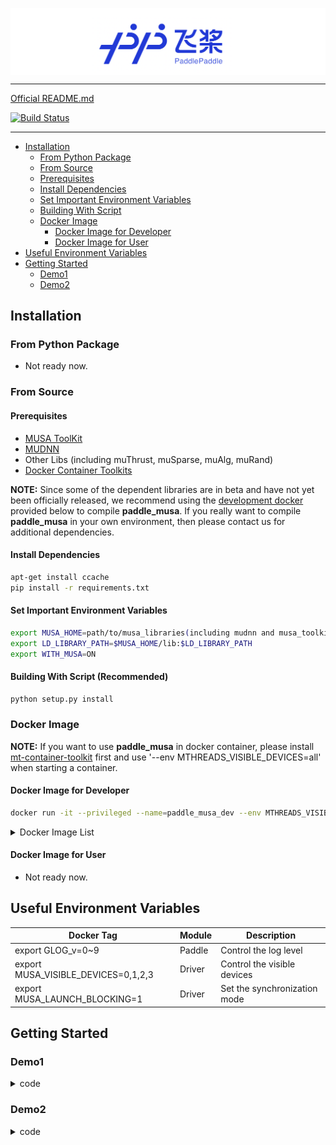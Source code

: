 <p align="center">
<img align="center" src="doc/imgs/logo.png", width=1600>
<p>

--------------------------------------------------------------------------------

[Official README.md](./README_official.md)

[![Build Status](https://jenkins-aidev.mthreads.com/buildStatus/icon?job=paddle_musa%2Fmain)](https://jenkins-aidev.mthreads.com/job/paddle_musa/job/develop/)

--------------------------------------------------------------------------------

<!-- toc -->

- [Installation](#installation)
  - [From Python Package](#from-python-package)
  - [From Source](#from-source)
  - [Prerequisites](#prerequisites)
  - [Install Dependencies](#install-dependencies)
  - [Set Important Environment Variables](#set-important-environment-variables)
  - [Building With Script](#building-with-script-recommended)
  - [Docker Image](#docker-image)
    - [Docker Image for Developer](#docker-image-for-developer)
    - [Docker Image for User](#docker-image-for-user)
- [Useful Environment Variables](#useful-environment-variables)
- [Getting Started](#getting-started)
  - [Demo1](#demo1)
  - [Demo2](#demo2)

<!-- tocstop -->

## Installation

### From Python Package
- Not ready now.

### From Source

#### Prerequisites
- [MUSA ToolKit](https://github.mthreads.com/mthreads/musa_toolkit)
- [MUDNN](https://github.mthreads.com/mthreads/muDNN)
- Other Libs (including muThrust, muSparse, muAlg, muRand)
- [Docker Container Toolkits](https://mcconline.mthreads.com/software)

**NOTE:** Since some of the dependent libraries are in beta and have not yet been officially released, we recommend using the [development docker](#docker-image-for-developer) provided below to compile **paddle_musa**. If you really want to compile **paddle_musa** in your own environment, then please contact us for additional dependencies.

#### Install Dependencies

```bash
apt-get install ccache
pip install -r requirements.txt
```

#### Set Important Environment Variables
```bash
export MUSA_HOME=path/to/musa_libraries(including mudnn and musa_toolkits) # defalut value is /usr/local/musa/
export LD_LIBRARY_PATH=$MUSA_HOME/lib:$LD_LIBRARY_PATH
export WITH_MUSA=ON
```

#### Building With Script (Recommended)
```bash
python setup.py install
```

### Docker Image

**NOTE:** If you want to use **paddle_musa** in docker container, please install [mt-container-toolkit](https://mcconline.mthreads.com/software/1?id=1) first and use '--env MTHREADS_VISIBLE_DEVICES=all' when starting a container.

#### Docker Image for Developer
```bash
docker run -it --privileged --name=paddle_musa_dev --env MTHREADS_VISIBLE_DEVICES=all --network=host --shm-size=80g sh-harbor.mthreads.com/mt-ai/musa-paddle-dev:latest /bin/bash
```
<details>
<summary>Docker Image List</summary>

| Docker Tag | Description |
| ---- | --- |
| [**v0.1.4/latest**](https://sh-harbor.mthreads.com/harbor/projects/20/repositories/musa-paddle-dev/artifacts-tab) | musatoolkits-v1.4.2 (driver2.2.0 develop or newer)<br> mcc-20230823-daily <br> mudnn 20230823-daily <br> mccl_20230823-daily <br> muAlg_dev-20230823-daily <br> muRAND_dev1.0.0 <br> muSPARSE_dev0.1.0 <br> muThrust_dev-0.1.1 |
| [**v0.1.3**](https://sh-harbor.mthreads.com/harbor/projects/20/repositories/musa-paddle-dev/artifacts-tab) | musatoolkits-v1.4.0 (ddk_1.4.0 develop or newer)<br> mcc-20230814-daily <br> mudnn v1.4.0 <br> mccl_rc1.1.0 <br> muAlg_dev-20230814-daily <br> muRAND_dev1.0.0 <br> muSPARSE_dev0.1.0 <br> muThrust_dev-0.1.1 |
| [**v0.1.2**](https://sh-harbor.mthreads.com/harbor/projects/20/repositories/musa-paddle-dev/artifacts-tab) | musatoolkits-v1.4.0 (ddk_1.4.0 develop or newer)<br> mcc-20230814-daily <br> mudnn v1.4.0 <br> mccl_rc1.1.0 <br> muAlg_dev-20230814-daily <br> muRAND_dev1.0.0 <br> muSPARSE_dev0.1.0 <br> muThrust_dev-0.1.1 |
| [**v0.1.1**](https://sh-harbor.mthreads.com/harbor/projects/20/repositories/musa-paddle-dev/artifacts-tab) | musatoolkits-v1.4.0 (ddk_1.4.0 develop or newer)<br> mudnn v1.4.0 <br> mccl_rc1.1.0 <br> muAlg_dev-0.1.1 <br> muRAND_dev1.0.0 <br> muSPARSE_dev0.1.0 <br> muThrust_dev-0.1.1 |

</details>

#### Docker Image for User
- Not ready now.

## Useful Environment Variables

| Docker Tag | Module | Description |
| ---- | --- | --- |
| export GLOG_v=0~9 | Paddle | Control the log level |
| export MUSA_VISIBLE_DEVICES=0,1,2,3 | Driver | Control the visible devices |
| export MUSA_LAUNCH_BLOCKING=1 | Driver | Set the synchronization mode |

## Getting Started
### Demo1

<details>
<summary>code</summary>

```python
import paddle
cpu_tensor1 = paddle.to_tensor([2.0, 3.0, 4.0], place=paddle.CPUPlace())
cpu_tensor2 = paddle.to_tensor([2.0, 3.0, 4.0], place=paddle.CPUPlace())
cpu_result = cpu_tensor1 + cpu_tensor2
print("cpu_result: ", cpu_result)

#paddle.device.set_device("gpu")
gpu_tensor1 = paddle.to_tensor([6, 2], dtype="int32", place=paddle.CUDAPlace(0))
gpu_tensor2 = paddle.to_tensor([5, 3], dtype="int32", place=paddle.CUDAPlace(0))
print(gpu_tensor1.place)
gpu_result = gpu_tensor1 + gpu_tensor2
print("gpu_result: ", gpu_result)
```
</details>

### Demo2

<details>
<summary>code</summary>

```python
import numpy as np
import paddle
paddle.enable_static()

# Creates a variable with fixed size [3, 2, 1]
# User can only feed data of the same shape to x
# the dtype is not set, so it will set "float32" by
# paddle.get_default_dtype(). You can use paddle.get_default_dtype() to
# change the global dtype
x = paddle.static.data(name='x', shape=[3, 2, 1])

# Creates a variable with changeable batch size -1.
# Users can feed data of any batch size into y,
# but size of each data sample has to be [2, 1]
y = paddle.static.data(name='y', shape=[-1, 2, 1], dtype='float32')

z = x + y

# In this example, we will feed x and y with np-ndarray "1"
# and fetch z, like implementing "1 + 1 = 2" in PaddlePaddle
feed_data = np.ones(shape=[3, 2, 1], dtype=np.float32)

exe = paddle.static.Executor(paddle.framework.CUDAPlace(0))
out = exe.run(paddle.static.default_main_program(),
              feed={
                  'x': feed_data,
                  'y': feed_data
              },
              fetch_list=[z.name])

# np-ndarray of shape=[3, 2, 1], dtype=float32, whose elements are 2
print(out)
```
</details>
